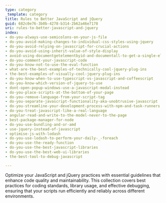 ```yaml
---
type: category
_template: category
title: Rules to Better JavaScript and jQuery
guid: 682c0e76-3b0b-4278-b314-2b62a46e7178
uri: rules-to-better-javascript-and-jquery
index:
- do-you-always-use-semicolons-on-your-js-file
- do-you-avoid-making-changes-to-individual-css-styles-using-jquery
- do-you-avoid-relying-on-javascript-for-crucial-actions
- do-you-avoid-using-inherit-value-of-style-display
- avoid-using-documentgetelementbyid-and-documentall-to-get-a-single-element
- do-you-comment-your-javascript-code
- do-you-know-not-to-use-the-eval-function
- what-are-the-best-examples-of-technically-cool-jquery-plug-ins
- the-best-examples-of-visually-cool-jquery-plug-ins
- do-you-know-when-to-use-typescript-vs-javascript-and-coffeescript
- do-you-know-which-version-of-jquery-to-use
- dont-open-popup-windows-use-a-javascript-modal-instead
- do-you-place-scripts-at-the-bottom-of-your-page
- do-you-remove-language-from-your-script-tag
- do-you-separate-javascript-functionality-aka-unobtrusive-javascript
- do-you-streamline-your-development-process-with-npm-and-task-runners
- do-you-treat-javascript-like-a-real-language
- angular-read-and-write-to-the-model-never-to-the-page
- best-package-manager-for-node
- do-you-use-bundling-and-or-amd
- use-jquery-instead-of-javascript
- optimise-js-with-lodash
- do-you-use-lodash-to-perform-your-daily-_-foreach
- do-you-use-the-ready-function
- do-you-use-the-best-javascript-libraries
- do-you-use-the-best-web-ui-libraries
- the-best-tool-to-debug-javascript

---
```


Optimize your JavaScript and jQuery practices with essential guidelines that enhance code quality and maintainability. This collection covers best practices for coding standards, library usage, and effective debugging, ensuring that your scripts run efficiently and reliably across different environments.

